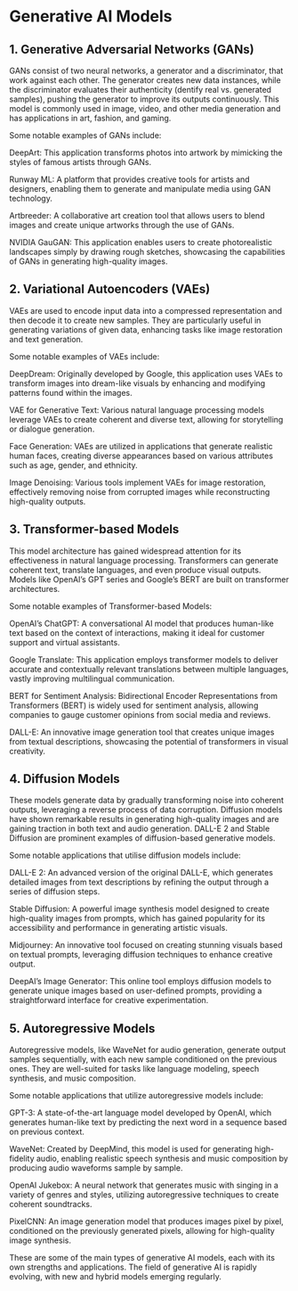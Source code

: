# Generative AI Models
## 1. Generative Adversarial Networks (GANs)
GANs consist of two neural networks, a generator and a discriminator, that work against each other. The generator creates new data instances, while the discriminator evaluates their authenticity (dentify real vs. generated samples), pushing the generator to improve its outputs continuously. This model is commonly used in image, video, and other media generation and has applications in art, fashion, and gaming.

Some notable examples of GANs include:

DeepArt: This application transforms photos into artwork by mimicking the styles of famous artists through GANs.

Runway ML: A platform that provides creative tools for artists and designers, enabling them to generate and manipulate media using GAN technology.

Artbreeder: A collaborative art creation tool that allows users to blend images and create unique artworks through the use of GANs.

NVIDIA GauGAN: This application enables users to create photorealistic landscapes simply by drawing rough sketches, showcasing the capabilities of GANs in generating high-quality images.

## 2. Variational Autoencoders (VAEs)
VAEs are used to encode input data into a compressed representation and then decode it to create new samples. They are particularly useful in generating variations of given data, enhancing tasks like image restoration and text generation.

Some notable examples of VAEs include:

DeepDream: Originally developed by Google, this application uses VAEs to transform images into dream-like visuals by enhancing and modifying patterns found within the images.

VAE for Generative Text: Various natural language processing models leverage VAEs to create coherent and diverse text, allowing for storytelling or dialogue generation.

Face Generation: VAEs are utilized in applications that generate realistic human faces, creating diverse appearances based on various attributes such as age, gender, and ethnicity.

Image Denoising: Various tools implement VAEs for image restoration, effectively removing noise from corrupted images while reconstructing high-quality outputs.
## 3. Transformer-based Models
This model architecture has gained widespread attention for its effectiveness in natural language processing. Transformers can generate coherent text, translate languages, and even produce visual outputs. Models like OpenAI’s GPT series and Google’s BERT are built on transformer architectures.

Some notable examples of Transformer-based Models:


OpenAI’s ChatGPT: A conversational AI model that produces human-like text based on the context of interactions, making it ideal for customer support and virtual assistants.

Google Translate: This application employs transformer models to deliver accurate and contextually relevant translations between multiple languages, vastly improving multilingual communication.

BERT for Sentiment Analysis: Bidirectional Encoder Representations from Transformers (BERT) is widely used for sentiment analysis, allowing companies to gauge customer opinions from social media and reviews.

DALL-E: An innovative image generation tool that creates unique images from textual descriptions, showcasing the potential of transformers in visual creativity.

## 4. Diffusion Models
These models generate data by gradually transforming noise into coherent outputs, leveraging a reverse process of data corruption. Diffusion models have shown remarkable results in generating high-quality images and are gaining traction in both text and audio generation. DALL-E 2 and Stable Diffusion are prominent examples of diffusion-based generative models.

Some notable applications that utilise diffusion models include:

DALL-E 2: An advanced version of the original DALL-E, which generates detailed images from text descriptions by refining the output through a series of diffusion steps.

Stable Diffusion: A powerful image synthesis model designed to create high-quality images from prompts, which has gained popularity for its accessibility and performance in generating artistic visuals.

Midjourney: An innovative tool focused on creating stunning visuals based on textual prompts, leveraging diffusion techniques to enhance creative output.

DeepAI’s Image Generator: This online tool employs diffusion models to generate unique images based on user-defined prompts, providing a straightforward interface for creative experimentation.

## 5. Autoregressive Models
Autoregressive models, like WaveNet for audio generation, generate output samples sequentially, with each new sample conditioned on the previous ones. They are well-suited for tasks like language modeling, speech synthesis, and music composition.

Some notable applications that utilize autoregressive models include:

GPT-3: A state-of-the-art language model developed by OpenAI, which generates human-like text by predicting the next word in a sequence based on previous context.

WaveNet: Created by DeepMind, this model is used for generating high-fidelity audio, enabling realistic speech synthesis and music composition by producing audio waveforms sample by sample.

OpenAI Jukebox: A neural network that generates music with singing in a variety of genres and styles, utilizing autoregressive techniques to create coherent soundtracks.

PixelCNN: An image generation model that produces images pixel by pixel, conditioned on the previously generated pixels, allowing for high-quality image synthesis.

These are some of the main types of generative AI models, each with its own strengths and applications. The field of generative AI is rapidly evolving, with new and hybrid models emerging regularly.
